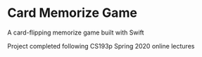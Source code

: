 # Card Memorize Game

A card-flipping memorize game built with Swift

Project completed following CS193p Spring 2020 online lectures
